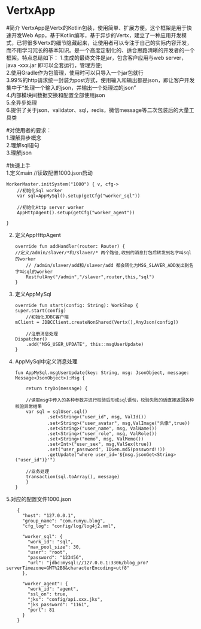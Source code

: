 # VertxApp
#简介
    VertxApp是Vertx的Kotlin包装，使用简单、扩展方便。这个框架是用于快速开发Web App，基于Kotlin编写，基于异步的Vertx，建立了一种应用开发模式，已将很多Vertx的细节隐藏起来，让使用者可以专注于自己的实际内容开发，而不用学习冗长的基本知识。是一个高度定制化的、适合思路清晰的开发者的一个框架。特点总结如下：
1.生成的最终文件是jar，包含客户应用与web server，java -xxx.jar 即可以全套运行，管理方便;  
2.使用Gradle作为包管理，使用时可以只导入一个jar包就行  
3.99%的http请求统一封装为post方式，使用输入和输出都是json，即让客户开发集中于“处理一个输入的json，并输出一个处理过的json”  
4.内部模块间数据交换和配置全部使用json  
5.全异步处理  
6.提供了关于json、validator、sql，redis，微信message等二次包装后的大量工具类  

#对使用者的要求：  
1.理解异步概念  
2.理解sql语句  
3.理解json  

#快速上手  
1.定义main
    //读取配置1000.json启动
	
    WorkerMaster.initSystem("1000") { v, cfg->
        //初始化Sql worker
        var sql=AppMySql().setup(getCfg("worker_sql"))

        //初始化Http server worker
        AppHttpAgent().setup(getCfg("worker_agent"))

    }

2.  定义AppHttpAgent

	    override fun addHandler(router: Router) {
		//定义/admin/slaver/*和/slaver/* 两个路径,收到的消息打包后转发到名字叫sql的worker
		    // /admin/slaver/add和/slaver/add 都会转化为MSG_SLAVER_ADD发出到名字叫sql的worker
		    RestfulAny("/admin","/slaver",router,this,"sql")
	    }

3.  定义AppMySql 


	    override fun start(config: String): WorkShop {
		super.start(config)
		    //初始化JDBC客户端
		mClient = JDBCClient.createNonShared(Vertx(),AnyJson(config))

		    //注册消息处理
		Dispatcher()
			.add("MSG_USER_UPDATE", this::msgUserUpdate)
	    }

4.  AppMySql中定义消息处理

		fun AppMySql.msgUserUpdate(key: String, msg: JsonObject, message: Message<JsonObject>):Msg {

			return tryDo(message) {

		    //读取msg中传入的各种参数并进行校验后形成sql语句，校验失败的话直接返回各种校验异常结果
			var sql = sqlUser.sql()
					.set<String>("user_id", msg, ValId())
					.set<String>("user_avatar", msg,ValImage("头像",true))
					.set<String>("user_name", msg, ValName())
					.set<String>("user_role", msg, ValRole())
					.set<String>("memo", msg, ValMemo())
					.set<Int>("user_sex", msg,ValSex(true))
					.set("user_password", IDGen.md5(password!!))
					.getUpdate("where user_id='${msg.jsonGet<String>("user_id")}'")

			//业务处理
			transaction(sql.toArray(), message)
			}
		}

5.对应的配置文件1000.json

		{
		  "host": "127.0.0.1",
		  "group_name": "com.runyu.blog",
		  "cfg_log": "config/log/log4j2.xml",

		  "worker_sql": {
			"work_id": "sql",
			"max_pool_size": 30,
			"user": "root",
			"password": "123456",
			"url": "jdbc:mysql://127.0.0.1:3306/blog_pro?serverTimezone=GMT%2B8&characterEncoding=utf8"
		  },

		  "worker_agent": {
			"work_id": "agent",
			"ssl_on": true,
			"jks": "config/api.xxx.jks",
			"jks_password": "1161",
			"port": 81
		  }
		}

